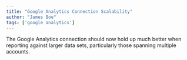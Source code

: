 ```yaml
---
title: "Google Analytics Connection Scalability"
author: "James Boe"
tags: ['google analytics']
---
```

The Google Analytics connection should now hold up much better when reporting against larger data sets, particularly those spanning multiple accounts.<!--more-->